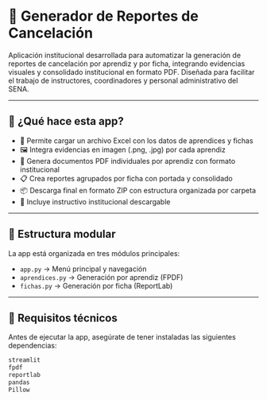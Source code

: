 # 🧾 Generador de Reportes de Cancelación

Aplicación institucional desarrollada para automatizar la generación de reportes de cancelación por aprendiz y por ficha, integrando evidencias visuales y consolidado institucional en formato PDF. Diseñada para facilitar el trabajo de instructores, coordinadores y personal administrativo del SENA.

---

## 🚀 ¿Qué hace esta app?

- 📂 Permite cargar un archivo Excel con los datos de aprendices y fichas
- 🖼️ Integra evidencias en imagen (.png, .jpg) por cada aprendiz
- 🧾 Genera documentos PDF individuales por aprendiz con formato institucional
- 📋 Crea reportes agrupados por ficha con portada y consolidado
- 📦 Descarga final en formato ZIP con estructura organizada por carpeta
- 📘 Incluye instructivo institucional descargable

---

## 🧩 Estructura modular

La app está organizada en tres módulos principales:

- `app.py` → Menú principal y navegación
- `aprendices.py` → Generación por aprendiz (FPDF)
- `fichas.py` → Generación por ficha (ReportLab)

---

## 📁 Requisitos técnicos

Antes de ejecutar la app, asegúrate de tener instaladas las siguientes dependencias:

```bash
streamlit
fpdf
reportlab
pandas
Pillow
